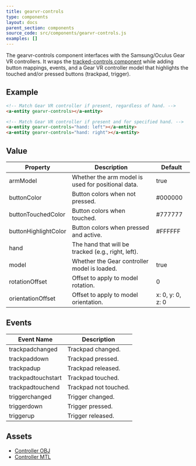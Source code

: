 ```yaml
---
title: gearvr-controls
type: components
layout: docs
parent_section: components
source_code: src/components/gearvr-controls.js
examples: []
---
```


[trackedcontrols]: ./tracked-controls.md

The gearvr-controls component interfaces with the Samsung/Oculus Gear VR controllers.
It wraps the [tracked-controls component][trackedcontrols] while adding button
mappings, events, and a Gear VR controller model that highlights the touched
and/or pressed buttons (trackpad, trigger).

## Example

```html
<!-- Match Gear VR controller if present, regardless of hand. -->
<a-entity gearvr-controls></a-entity>

<!-- Match Gear VR controller if present and for specified hand. -->
<a-entity gearvr-controls="hand: left"></a-entity>
<a-entity gearvr-controls="hand: right"></a-entity>
```

## Value

| Property             | Description                                        | Default              |
|----------------------|----------------------------------------------------|----------------------|
| armModel             | Whether the arm model is used for positional data. | true                 |
| buttonColor          | Button colors when not pressed.                    | #000000              |
| buttonTouchedColor   | Button colors when touched.                        | #777777              |
| buttonHighlightColor | Button colors when pressed and active.             | #FFFFFF              |
| hand                 | The hand that will be tracked (e.g., right, left). |                      |
| model                | Whether the Gear controller model is loaded.       | true                 |
| rotationOffset       | Offset to apply to model rotation.                 | 0                    |
| orientationOffset    | Offset to apply to model orientation.              | x: 0, y: 0, z: 0     |

## Events

| Event Name         | Description           |
| ----------         | -----------           |
| trackpadchanged    | Trackpad changed.     |
| trackpaddown       | Trackpad pressed.     |
| trackpadup         | Trackpad released.    |
| trackpadtouchstart | Trackpad touched.     |
| trackpadtouchend   | Trackpad not touched. |
| triggerchanged     | Trigger changed.      |
| triggerdown        | Trigger pressed.      |
| triggerup          | Trigger released.     |

## Assets

- [Controller OBJ](https://cdn.aframe.io/controllers/samsung/gear_vr_controller.obj)
- [Controller MTL](https://cdn.aframe.io/controllers/samsung/gear_vr_controller.mtl)

